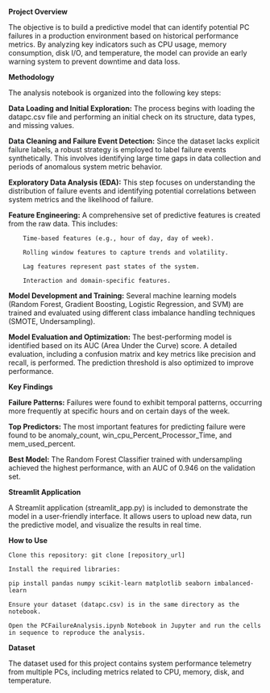 **Project Overview**

The  objective is to build a predictive model that can identify potential PC failures in a production environment based on historical performance metrics. By analyzing key indicators such as CPU usage, memory consumption, disk I/O, and temperature, the model can provide an early warning system to prevent downtime and data loss.

**Methodology**

The analysis notebook is organized into the following key steps:

  **Data Loading and Initial Exploration:** The process begins with loading the datapc.csv file and performing an initial check on its structure, data types, and missing values.

  **Data Cleaning and Failure Event Detection:** Since the dataset lacks explicit failure labels, a robust strategy is employed to label failure events synthetically. This involves identifying large time gaps in data collection and periods of anomalous system metric behavior.

  **Exploratory Data Analysis (EDA):** This step focuses on understanding the distribution of failure events and identifying potential correlations between system metrics and the likelihood of failure.

  **Feature Engineering:** A comprehensive set of predictive features is created from the raw data. This includes:

        Time-based features (e.g., hour of day, day of week).

        Rolling window features to capture trends and volatility.

        Lag features represent past states of the system.

        Interaction and domain-specific features.

  **Model Development and Training:** Several machine learning models (Random Forest, Gradient Boosting, Logistic Regression, and SVM) are trained and evaluated using different class imbalance handling techniques (SMOTE, Undersampling).

  **Model Evaluation and Optimization:** The best-performing model is identified based on its AUC (Area Under the Curve) score. A detailed evaluation, including a confusion matrix and key metrics like precision and recall, is performed. The prediction threshold is also optimized to improve performance.

**Key Findings**

   **Failure Patterns:** Failures were found to exhibit temporal patterns, occurring more frequently at specific hours and on certain days of the week.

   **Top Predictors:** The most important features for predicting failure were found to be anomaly_count, win_cpu_Percent_Processor_Time, and mem_used_percent.

   **Best Model:** The Random Forest Classifier trained with undersampling achieved the highest performance, with an AUC of 0.946 on the validation set.

**Streamlit Application**

A Streamlit application (streamlit_app.py) is included to demonstrate the model in a user-friendly interface. It allows users to upload new data, run the predictive model, and visualize the results in real time.

**How to Use**

    Clone this repository: git clone [repository_url]

    Install the required libraries:

    pip install pandas numpy scikit-learn matplotlib seaborn imbalanced-learn

    Ensure your dataset (datapc.csv) is in the same directory as the notebook.

    Open the PCFailureAnalysis.ipynb Notebook in Jupyter and run the cells in sequence to reproduce the analysis.

**Dataset**

The dataset used for this project contains system performance telemetry from multiple PCs, including metrics related to CPU, memory, disk, and temperature.
